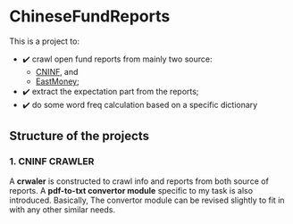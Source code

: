 # ChineseFundReports
This is a project to:
- :heavy_check_mark: crawl open fund reports from mainly two source:
  - [CNINF](http://www.cninfo.com.cn/), and
  - [EastMoney](https://www.eastmoney.com/);
- :heavy_check_mark: extract the expectation part from the reports;
- :heavy_check_mark: do some word freq calculation based on a specific dictionary

## Structure of the projects
### 1. CNINF CRAWLER
A **crwaler** is constructed to crawl info and reports from both source of reports. A **pdf-to-txt convertor module** specific to my task is also introduced.
Basically, The convertor module can be revised slightly to fit in with any other similar needs.
